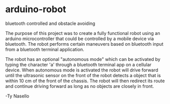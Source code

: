 # arduino-robot
bluetooth controlled and obstacle avoiding

The purpose of this project was to create a fully functional robot using an arduino microcontroller that could be controlled by a mobile device via bluetooth. The robot performs certain maneuvers based on bluetooth input from a bluetooth terminal application. 

The robot has an optional "autonomous mode" which can be activated by typing the character 'a' through a bluetooth terminal app on a cellular device. When autonomous mode is activated the robot will drive forward until the ultrasonic sensor on the front of the robot detects a object that is within 10 cm of the front of the chassis. The robot will then redirect its route and continue driving forward as long as no objects are closely in front.

-Ty Nasello
